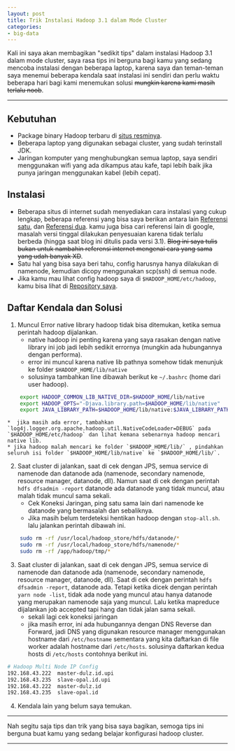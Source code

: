 ```yaml
---
layout: post
title: Trik Instalasi Hadoop 3.1 dalam Mode Cluster
categories:
- big-data
---
```


Kali ini saya akan membagikan "sedikit tips" dalam instalasi Hadoop 3.1 dalam mode cluster, saya rasa tips ini berguna bagi kamu yang sedang mencoba instalasi dengan beberapa laptop, karena saya dan teman-teman saya menemui beberapa kendala saat instalasi ini sendiri dan perlu waktu beberapa hari bagi kami menemukan solusi ~~mungkin karena kami masih terlalu noob~~.

---
## Kebutuhan
- Package binary Hadoop terbaru di [situs resminya](http://hadoop.apache.org).
- Beberapa laptop yang digunakan sebagai cluster, yang sudah terinstall JDK.
- Jaringan komputer yang menghubungkan semua laptop, saya sendiri menggunakan wifi yang ada dikampus atau kafe, tapi lebih baik jika punya jaringan menggunakan kabel (lebih cepat).

## Instalasi
- Beberapa situs di internet sudah menyediakan cara instalasi yang cukup lengkap, beberapa referensi yang bisa saya berikan antara lain [Referensi satu](http://michael-noll.com/tutorials/running-hadoop-on-ubuntu-linux-single-node-cluster/), dan [Referensi dua](https://linode.com/docs/databases/hadoop/how-to-install-and-set-up-hadoop-cluster/). kamu juga bisa cari referensi lain di google, masalah versi tinggal dilakukan penyesuaian karena tidak terlalu berbeda (hingga saat blog ini ditulis pada versi 3.1). ~~Blog ini saya tulis bukan untuk nambahin referensi internet mengenai cara yang sama yang udah banyak XD~~.
- Satu hal yang bisa saya beri tahu, config harusnya hanya dilakukan di namenode, kemudian dicopy menggunakan scp(ssh) di semua node.
- Jika kamu mau lihat config hadoop saya di `$HADOOP_HOME/etc/hadoop`, kamu bisa lihat di [Repository saya](https://github.com/amaceh/Big-Data).

## Daftar Kendala dan Solusi
1. Muncul Error native library hadoop tidak bisa ditemukan, ketika semua perintah hadoop dijalankan.
	- native hadoop ini penting karena yang saya rasakan dengan native library ini job jadi lebih sedikit errornya (mungkin ada hubungannya dengan performa).
	- error ini muncul karena native lib pathnya somehow tidak menunjuk ke folder `$HADOOP_HOME/lib/native`
	- solusinya tambahkan line dibawah berikut ke `~/.bashrc` (home dari user hadoop).
```bash
	export HADOOP_COMMON_LIB_NATIVE_DIR=$HADOOP_HOME/lib/native
	export HADOOP_OPTS="-Djava.library.path=$HADOOP_HOME/lib/native"
	export JAVA_LIBRARY_PATH=$HADOOP_HOME/lib/native:$JAVA_LIBRARY_PATH
```

    *  jika masih ada error, tambahkan `log4j.logger.org.apache.hadoop.util.NativeCodeLoader=DEBUG` pada `$HADOOP_HOME/etc/hadoop` dan lihat kemana sebenarnya hadoop mencari native lib.
    * jika hadoop malah mencari ke folder `$HADOOP_HOME/lib/` , pindahkan seluruh isi folder `$HADOOP_HOME/lib/native` ke `$HADOOP_HOME/lib/`.
2. Saat cluster di jalankan, saat di cek dengan JPS, semua service di namenode dan datanode ada (namenode, secondary namenode, resource manager, datanode, dll). Namun saat di cek dengan perintah `hdfs dfsadmin -report` datanode ada datanode yang tidak muncul, atau malah tidak muncul sama sekali.
	- Cek Koneksi Jaringan, ping satu sama lain dari namenode ke datanode yang bermasalah dan sebaliknya.
	- Jika masih belum terdeteksi hentikan hadoop dengan `stop-all.sh`. lalu jalankan perintah dibawah ini.
```bash
	sudo rm -rf /usr/local/hadoop_store/hdfs/datanode/*
	sudo rm -rf /usr/local/hadoop_store/hdfs/namenode/*
	sudo rm -rf /app/hadoop/tmp/*
```
3. Saat cluster di jalankan, saat di cek dengan JPS, semua service di namenode dan datanode ada (namenode, secondary namenode, resource manager, datanode, dll). Saat di cek dengan perintah `hdfs dfsadmin -report`, datanode ada. Tetapi ketika dicek dengan perintah `yarn node -list`, tidak ada node yang muncul atau hanya datanode yang merupakan namenode saja yang muncul. Lalu ketika mapreduce dijalankan job accepted tapi hang dan tidak jalan sama sekali.
	- sekali lagi cek koneksi jaringan
	- jika masih error, ini ada hubungannya dengan DNS Reverse dan Forward, jadi DNS yang digunakan resource manager menggunakan hostname dari `/etc/hostname` sementara yang kita daftarkan di file worker adalah hostname dari `/etc/hosts`. solusinya daftarkan kedua hosts di `/etc/hosts` contohnya berikut ini.
```bash
# Hadoop Multi Node IP Config
192.168.43.222  master-dulz.id.upi
192.168.43.235  slave-opal.id.upi
192.168.43.222  master-dulz.id
192.168.43.235  slave-opal.id
```

4. Kendala lain yang belum saya temukan.

---

Nah segitu saja tips dan trik yang bisa saya bagikan, semoga tips ini berguna buat kamu yang sedang belajar konfigurasi hadoop cluster.

---
